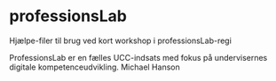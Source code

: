 # professionsLab
Hjælpe-filer til brug ved kort workshop i professionsLab-regi

ProfessionsLab er en fælles UCC-indsats med fokus på undervisernes digitale kompetenceudvikling.
Michael Hanson
